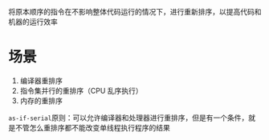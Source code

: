 将原本顺序的指令在不影响整体代码运行的情况下，进行重新排序，以提高代码和机器的运行效率

# 场景

1. 编译器重排序
2. 指令集并行的重排序（CPU 乱序执行）
3. 内存的重排序

`as-if-serial`原则：可以允许编译器和处理器进行重排序，但是有一个条件，就是不管怎么重排序都不能改变单线程执行程序的结果